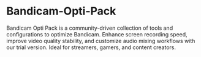 # Bandicam-Opti-Pack
Bandicam Opti Pack is a community-driven collection of tools and configurations to optimize Bandicam. Enhance screen recording speed, improve video quality stability, and customize audio mixing workflows with our trial version. Ideal for streamers, gamers, and content creators.
